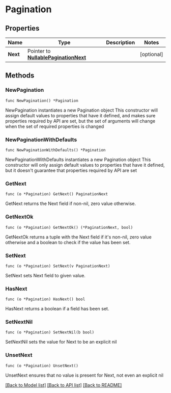 # Pagination

## Properties

Name | Type | Description | Notes
------------ | ------------- | ------------- | -------------
**Next** | Pointer to [**NullablePaginationNext**](PaginationNext.md) |  | [optional] 

## Methods

### NewPagination

`func NewPagination() *Pagination`

NewPagination instantiates a new Pagination object
This constructor will assign default values to properties that have it defined,
and makes sure properties required by API are set, but the set of arguments
will change when the set of required properties is changed

### NewPaginationWithDefaults

`func NewPaginationWithDefaults() *Pagination`

NewPaginationWithDefaults instantiates a new Pagination object
This constructor will only assign default values to properties that have it defined,
but it doesn't guarantee that properties required by API are set

### GetNext

`func (o *Pagination) GetNext() PaginationNext`

GetNext returns the Next field if non-nil, zero value otherwise.

### GetNextOk

`func (o *Pagination) GetNextOk() (*PaginationNext, bool)`

GetNextOk returns a tuple with the Next field if it's non-nil, zero value otherwise
and a boolean to check if the value has been set.

### SetNext

`func (o *Pagination) SetNext(v PaginationNext)`

SetNext sets Next field to given value.

### HasNext

`func (o *Pagination) HasNext() bool`

HasNext returns a boolean if a field has been set.

### SetNextNil

`func (o *Pagination) SetNextNil(b bool)`

 SetNextNil sets the value for Next to be an explicit nil

### UnsetNext
`func (o *Pagination) UnsetNext()`

UnsetNext ensures that no value is present for Next, not even an explicit nil

[[Back to Model list]](../README.md#documentation-for-models) [[Back to API list]](../README.md#documentation-for-api-endpoints) [[Back to README]](../README.md)


